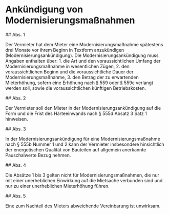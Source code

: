 # Ankündigung von Modernisierungsmaßnahmen



\#\# Abs. 1

 Der Vermieter hat dem Mieter eine Modernisierungsmaßnahme spätestens drei Monate vor ihrem Beginn in Textform anzukündigen (Modernisierungsankündigung). Die Modernisierungsankündigung muss Angaben enthalten über:  1\.
 die Art und den voraussichtlichen Umfang der Modernisierungsmaßnahme in wesentlichen Zügen,
 2\.
 den voraussichtlichen Beginn und die voraussichtliche Dauer der Modernisierungsmaßnahme,
 3\.
 den Betrag der zu erwartenden Mieterhöhung, sofern eine Erhöhung nach § 559 oder § 559c verlangt werden soll, sowie die voraussichtlichen künftigen Betriebskosten.


\#\# Abs. 2

 Der Vermieter soll den Mieter in der Modernisierungsankündigung auf die Form und die Frist des Härteeinwands nach § 555d Absatz 3 Satz 1 hinweisen.

\#\# Abs. 3

 In der Modernisierungsankündigung für eine Modernisierungsmaßnahme nach § 555b Nummer 1 und 2 kann der Vermieter insbesondere hinsichtlich der energetischen Qualität von Bauteilen auf allgemein anerkannte Pauschalwerte Bezug nehmen.

\#\# Abs. 4

 Die Absätze 1 bis 3 gelten nicht für Modernisierungsmaßnahmen, die nur mit einer unerheblichen Einwirkung auf die Mietsache verbunden sind und nur zu einer unerheblichen Mieterhöhung führen.

\#\# Abs. 5

 Eine zum Nachteil des Mieters abweichende Vereinbarung ist unwirksam. 

